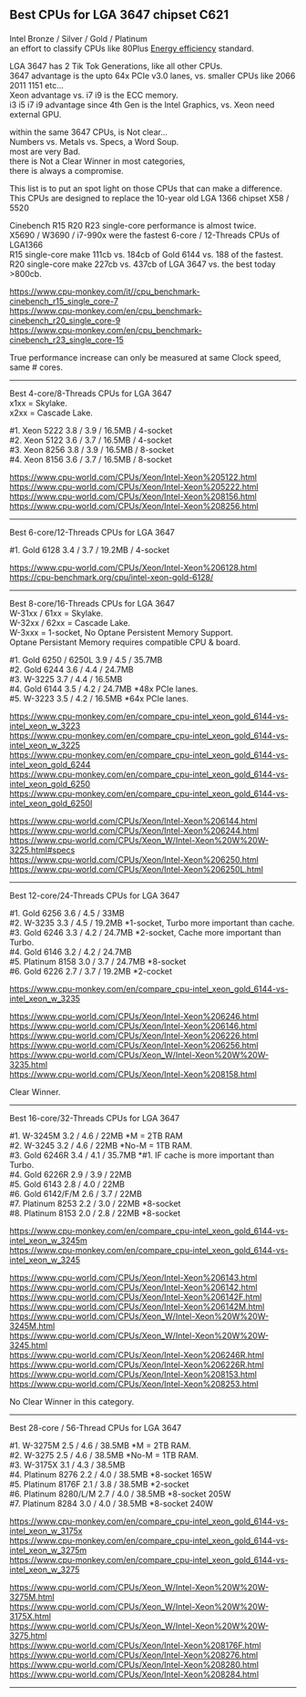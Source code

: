 ## Best CPUs for LGA 3647 chipset C621 </p>

Intel Bronze / Silver / Gold / Platinum </br>
an effort to classify CPUs like 80Plus [Energy efficiency](https://en.wikipedia.org/wiki/80_Plus#Efficiency_level_certifications) standard. </br>

LGA 3647 has 2 Tik Tok Generations, like all other CPUs. </br>
3647 advantage is the upto 64x PCIe v3.0 lanes, vs. smaller CPUs like 2066 2011 1151 etc... </br>
Xeon advantage vs. i7 i9 is the ECC memory. </br>
i3 i5 i7 i9 advantage since 4th Gen is the Intel Graphics, vs. Xeon need external GPU. </p>

within the same 3647 CPUs, is Not clear... </br>
Numbers vs. Metals vs. Specs, a Word Soup. </br>
most are very Bad. </br>
there is Not a Clear Winner in most categories, </br>
there is always a compromise. </p>

This list is to put an spot light on those CPUs that can make a difference. </br>
This CPUs are designed to replace the 10-year old LGA 1366 chipset X58 / 5520 </p>
Cinebench R15 R20 R23 single-core performance is almost twice. </br>
X5690 / W3690 / i7-990x were the fastest 6-core / 12-Threads CPUs of LGA1366 </br>
R15 single-core make 111cb vs. 184cb of Gold 6144 vs. 188 of the fastest. </br>
R20 single-core make 227cb vs. 437cb of LGA 3647 vs. the best today >800cb. </p>

https://www.cpu-monkey.com/it//cpu_benchmark-cinebench_r15_single_core-7 </br>
https://www.cpu-monkey.com/en/cpu_benchmark-cinebench_r20_single_core-9 </br>
https://www.cpu-monkey.com/en/cpu_benchmark-cinebench_r23_single_core-15 </p>

True performance increase can only be measured at same Clock speed, same # cores.

---------

Best 4-core/8-Threads CPUs for LGA 3647 </br>
x1xx = Skylake. </br>
x2xx = Cascade Lake. </p>

#1. Xeon 5222 3.8 / 3.9 / 16.5MB / 4-socket </br>
#2. Xeon 5122 3.6 / 3.7 / 16.5MB / 4-socket </br>
#3. Xeon 8256 3.8 / 3.9 / 16.5MB / 8-socket </br>
#4. Xeon 8156 3.6 / 3.7 / 16.5MB / 8-socket </p>

https://www.cpu-world.com/CPUs/Xeon/Intel-Xeon%205122.html </br>
https://www.cpu-world.com/CPUs/Xeon/Intel-Xeon%205222.html </br>
https://www.cpu-world.com/CPUs/Xeon/Intel-Xeon%208156.html </br>
https://www.cpu-world.com/CPUs/Xeon/Intel-Xeon%208256.html </p>

---------

Best 6-core/12-Threads CPUs for LGA 3647 </br>

#1. Gold 6128 3.4 / 3.7 / 19.2MB / 4-socket </p>

https://www.cpu-world.com/CPUs/Xeon/Intel-Xeon%206128.html </br>
https://cpu-benchmark.org/cpu/intel-xeon-gold-6128/ </p>

----

Best 8-core/16-Threads CPUs for LGA 3647 </br>
W-31xx / 61xx = Skylake. </br>
W-32xx / 62xx = Cascade Lake. </br>
W-3xxx = 1-socket, No Optane Persistent Memory Support. </br>
Optane Persistant Memory requires compatible CPU & board. </p>

#1. Gold 6250 / 6250L   3.9 / 4.5 / 35.7MB </br>
#2. Gold 6244           3.6 / 4.4 / 24.7MB </br>
#3. W-3225              3.7 / 4.4 / 16.5MB </br>
#4. Gold 6144           3.5 / 4.2 / 24.7MB *48x PCIe lanes. </br>
#5. W-3223              3.5 / 4.2 / 16.5MB *64x PCIe lanes. </p>

https://www.cpu-monkey.com/en/compare_cpu-intel_xeon_gold_6144-vs-intel_xeon_w_3223 </br>
https://www.cpu-monkey.com/en/compare_cpu-intel_xeon_gold_6144-vs-intel_xeon_w_3225 </br>
https://www.cpu-monkey.com/en/compare_cpu-intel_xeon_gold_6144-vs-intel_xeon_gold_6244 </br>
https://www.cpu-monkey.com/en/compare_cpu-intel_xeon_gold_6144-vs-intel_xeon_gold_6250 </br>
https://www.cpu-monkey.com/en/compare_cpu-intel_xeon_gold_6144-vs-intel_xeon_gold_6250l </p>

https://www.cpu-world.com/CPUs/Xeon/Intel-Xeon%206144.html </br>
https://www.cpu-world.com/CPUs/Xeon/Intel-Xeon%206244.html </br>
https://www.cpu-world.com/CPUs/Xeon_W/Intel-Xeon%20W%20W-3225.html#specs </br>
https://www.cpu-world.com/CPUs/Xeon/Intel-Xeon%206250.html </br>
https://www.cpu-world.com/CPUs/Xeon/Intel-Xeon%206250L.html </p>

---------------------

Best 12-core/24-Threads CPUs for LGA 3647 </p>

#1. Gold 6256      3.6 / 4.5 / 33MB </br>
#2. W-3235         3.3 / 4.5 / 19.2MB *1-socket, Turbo more important than cache. </br>
#3. Gold 6246      3.3 / 4.2 / 24.7MB *2-socket, Cache more important than Turbo. </br>
#4. Gold 6146      3.2 / 4.2 / 24.7MB </br>
#5. Platinum 8158  3.0 / 3.7 / 24.7MB *8-socket </br> 
#6. Gold 6226      2.7 / 3.7 / 19.2MB *2-cocket </p> 

https://www.cpu-monkey.com/en/compare_cpu-intel_xeon_gold_6144-vs-intel_xeon_w_3235 </br>

https://www.cpu-world.com/CPUs/Xeon/Intel-Xeon%206246.html </br>
https://www.cpu-world.com/CPUs/Xeon/Intel-Xeon%206146.html </br>
https://www.cpu-world.com/CPUs/Xeon/Intel-Xeon%206226.html </br>
https://www.cpu-world.com/CPUs/Xeon/Intel-Xeon%206256.html </br>
https://www.cpu-world.com/CPUs/Xeon_W/Intel-Xeon%20W%20W-3235.html </br>
https://www.cpu-world.com/CPUs/Xeon/Intel-Xeon%208158.html </p>

Clear Winner. </p>

---------------------------

Best 16-core/32-Threads CPUs for LGA 3647 </p>

#1. W-3245M       3.2 / 4.6 / 22MB *M = 2TB RAM </br>
#2. W-3245        3.2 / 4.6 / 22MB *No-M = 1TB RAM. </br>
#3. Gold 6246R    3.4 / 4.1 / 35.7MB *#1. IF cache is more important than Turbo. </br>
#4. Gold 6226R    2.9 / 3.9 / 22MB </br>
#5. Gold 6143     2.8 / 4.0 / 22MB </br>
#6. Gold 6142/F/M 2.6 / 3.7 / 22MB </br>
#7. Platinum 8253 2.2 / 3.0 / 22MB *8-socket </br>
#8. Platinum 8153 2.0 / 2.8 / 22MB *8-socket </p>

https://www.cpu-monkey.com/en/compare_cpu-intel_xeon_gold_6144-vs-intel_xeon_w_3245m </br>
https://www.cpu-monkey.com/en/compare_cpu-intel_xeon_gold_6144-vs-intel_xeon_w_3245 </br>

https://www.cpu-world.com/CPUs/Xeon/Intel-Xeon%206143.html </br>
https://www.cpu-world.com/CPUs/Xeon/Intel-Xeon%206142.html </br>
https://www.cpu-world.com/CPUs/Xeon/Intel-Xeon%206142F.html </br>
https://www.cpu-world.com/CPUs/Xeon/Intel-Xeon%206142M.html </br>
https://www.cpu-world.com/CPUs/Xeon_W/Intel-Xeon%20W%20W-3245M.html </br>
https://www.cpu-world.com/CPUs/Xeon_W/Intel-Xeon%20W%20W-3245.html </br>
https://www.cpu-world.com/CPUs/Xeon/Intel-Xeon%206246R.html </br>
https://www.cpu-world.com/CPUs/Xeon/Intel-Xeon%206226R.html </br>
https://www.cpu-world.com/CPUs/Xeon/Intel-Xeon%208153.html </br>
https://www.cpu-world.com/CPUs/Xeon/Intel-Xeon%208253.html </p>

No Clear Winner in this category. </p>

-------------------------

Best 28-core / 56-Thread CPUs for LGA 3647 </p>

#1. W-3275M            2.5 / 4.6 / 38.5MB *M = 2TB RAM. </br>
#2. W-3275             2.5 / 4.6 / 38.5MB *No-M = 1TB RAM. </br>
#3. W-3175X            3.1 / 4.3 / 38.5MB </br>
#4. Platinum 8276      2.2 / 4.0 / 38.5MB *8-socket 165W </br>
#5. Platinum 8176F     2.1 / 3.8 / 38.5MB *2-socket </br>
#6. Platinum 8280/L/M  2.7 / 4.0 / 38.5MB *8-socket 205W </br>
#7. Platinum 8284      3.0 / 4.0 / 38.5MB *8-socket 240W </p>

https://www.cpu-monkey.com/en/compare_cpu-intel_xeon_gold_6144-vs-intel_xeon_w_3175x </br>
https://www.cpu-monkey.com/en/compare_cpu-intel_xeon_gold_6144-vs-intel_xeon_w_3275m </br>
https://www.cpu-monkey.com/en/compare_cpu-intel_xeon_gold_6144-vs-intel_xeon_w_3275 </br>

https://www.cpu-world.com/CPUs/Xeon_W/Intel-Xeon%20W%20W-3275M.html </br>
https://www.cpu-world.com/CPUs/Xeon_W/Intel-Xeon%20W%20W-3175X.html </br>
https://www.cpu-world.com/CPUs/Xeon_W/Intel-Xeon%20W%20W-3275.html </br>
https://www.cpu-world.com/CPUs/Xeon/Intel-Xeon%208176F.html </br>
https://www.cpu-world.com/CPUs/Xeon/Intel-Xeon%208276.html </br>
https://www.cpu-world.com/CPUs/Xeon/Intel-Xeon%208280.html </br>
https://www.cpu-world.com/CPUs/Xeon/Intel-Xeon%208284.html </p>

------------------------------
